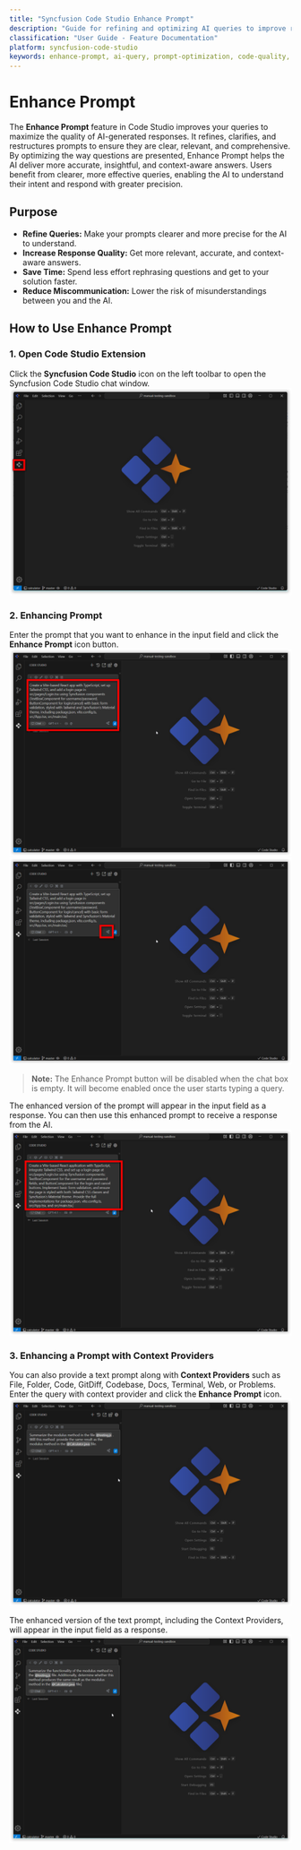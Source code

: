 ```yaml
---
title: "Syncfusion Code Studio Enhance Prompt"
description: "Guide for refining and optimizing AI queries to improve response quality in development workflows"
classification: "User Guide - Feature Documentation"
platform: syncfusion-code-studio
keywords: enhance-prompt, ai-query, prompt-optimization, code-quality, developer-productivity, real-time-assistance
---
```

# Enhance Prompt
 
The **Enhance Prompt** feature in Code Studio improves your queries to maximize the quality of AI-generated responses. It refines, clarifies, and restructures prompts to ensure they are clear, relevant, and comprehensive. By optimizing the way questions are presented, Enhance Prompt helps the AI deliver more accurate, insightful, and context-aware answers. Users benefit from clearer, more effective queries, enabling the AI to understand their intent and respond with greater precision.
 

## Purpose
- **Refine Queries:** Make your prompts clearer and more precise for the AI to understand.
- **Increase Response Quality:** Get more relevant, accurate, and context-aware answers.
- **Save Time:** Spend less effort rephrasing questions and get to your solution faster.
- **Reduce Miscommunication:** Lower the risk of misunderstandings between you and the AI.
## How to Use Enhance Prompt
 
### 1. Open Code Studio Extension
 
Click the **Syncfusion Code Studio** icon on the left toolbar to open the Syncfusion Code Studio chat window.
 <img src="./feature-images/enhance1.png" alt="enhance" >

### 2. Enhancing Prompt
 
Enter the prompt that you want to enhance in the input field and click the **Enhance Prompt** icon button.
<img src="./feature-images/enhance2.png" alt="enhance" >
<img src="./feature-images/enhance3.png" alt="enhance" >

> **Note:** The Enhance Prompt button will be disabled when the chat box is empty. It will become enabled once the user starts typing a query.

The enhanced version of the prompt will appear in the input field as a response. You can then use this enhanced prompt to receive a response from the AI.
 <img src="./feature-images/enhance4.png" alt="enhance" >

### 3. Enhancing a Prompt with Context Providers
 
You can also provide a text prompt along with **Context Providers** such as File, Folder, Code, GitDiff, Codebase, Docs, Terminal, Web, or Problems.
Enter the query with context provider and click the **Enhance Prompt** icon.
 <img src="./feature-images/enhance5.png" alt="enhance" >

The enhanced version of the text prompt, including the Context Providers, will appear in the input field as a response.
<img src="./feature-images/enhance6.png" alt="enhance" >